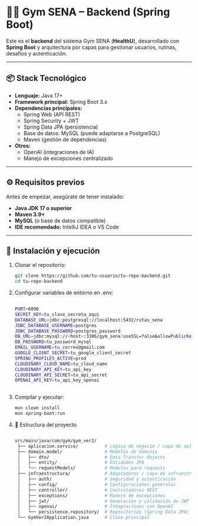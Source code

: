 # 🏋️‍♂️ Gym SENA – Backend (Spring Boot)

Este es el **backend** del sistema Gym SENA (**HealthU**), desarrollado con **Spring Boot** y arquitectura por capas para gestionar usuarios, rutinas, desafíos y autenticación.

---

## 📦 Stack Tecnológico

- **Lenguaje:** Java 17+  
- **Framework principal:** Spring Boot 3.x  
- **Dependencias principales:**
  - Spring Web (API REST)
  - Spring Security + JWT
  - Spring Data JPA (persistencia)
  - Base de datos: MySQL (puede adaptarse a PostgreSQL)
  - Maven (gestión de dependencias)
- **Otros:**  
  - OpenAI (integraciones de IA)  
  - Manejo de excepciones centralizado  

---

## ⚙️ Requisitos previos

Antes de empezar, asegúrate de tener instalado:

- **Java JDK 17 o superior**  
- **Maven 3.9+**  
- **MySQL** (o base de datos compatible)  
- **IDE recomendado:** IntelliJ IDEA o VS Code

---

## 🚀 Instalación y ejecución

1. Clonar el repositorio:

   ```bash
   git clone https://github.com/tu-usuario/tu-repo-backend.git
   cd tu-repo-backend

2. Configurar variables de entorno en .env:

   ```bash
  
   PORT=6090
   SECRET_KEY=tu_clave_secreta_aqui
   DATABASE_URL=jdbc:postgresql://localhost:5432/rutas_sena
   JDBC_DATABASE_USERNAME=postgres
   JDBC_DATABASE_PASSWORD=postgres_password
   DB_URL=jdbc:mysql://<host>:3306/gym_sena?useSSL=false&allowPublicKeyRetrieval=true
   DB_PASSWORD=tu_password_mysql
   EMAIL_USERNAME=tu_correo@gmail.com
   GOOGLE_CLIENT_SECRET=tu_google_client_secret
   SPRING_PROFILES_ACTIVE=prod
   CLOUDINARY_CLOUD_NAME=tu_cloud_name
   CLOUDINARY_API_KEY=tu_api_key
   CLOUDINARY_API_SECRET=tu_api_secret
   OPENAI_API_KEY=tu_api_key_openai
  
3. Compilar y ejecutar:

   ```bash
   mvn clean install
   mvn spring-boot:run

4. 📂 Estructura del proyecto

   ```bash

   src/main/java/com/gym/gym_ver2/
    ├── aplicacion.service/          # Lógica de negocio / capa de aplicación
    ├── domain.model/                # Modelos de dominio
    │   ├── dto/                     # Data Transfer Objects
    │   ├── entity/                  # Entidades JPA
    │   └── requestModels/           # Modelos para requests
    ├── infraestructura/             # Adaptadores / capa de infraestructura
    │   ├── auth/                    # Seguridad y autenticación
    │   ├── config/                  # Configuraciones generales
    │   ├── controller/              # Controladores REST
    │   ├── exceptions/              # Manejo de excepciones
    │   ├── jwt/                     # Generación y validación de JWT
    │   ├── openai/                  # Integraciones con OpenAI
    │   └── persistence.repository/  # Repositorios (Spring Data JPA)
    └── GymVer2Application.java      # Clase principal


